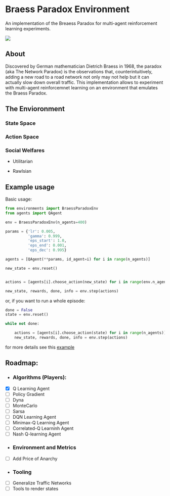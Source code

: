 # Braess Paradox Environment
An implementation of the Breaess Paradox for multi-agent reinforcement learning experiments.

![](https://upload.wikimedia.org/wikipedia/commons/thumb/0/01/Braess_paradox_road_example.svg/500px-Braess_paradox_road_example.svg.png)

## About
Discovered by German mathematician Dietrich Braess in 1968, the paradox (aka The Network Paradox)  is the observations that, counterintuitively, adding a new road to a road network not only may not help but it can actually slow down overall traffic.
This implementation allows to experiment with multi-agent reinforcemnet learning on an environment that emulates the Braess Paradox. 

## The Envioronment

### State Space

### Action Space

### Social Welfares

- Utilitarian

- Rawlsian


## Example usage

Basic usage:
```python
from environments import BraessParadoxEnv
from agents import QAgent

env = BraessParadoxEnv(n_agents=400)

params = {'lr': 0.005, 
          'gamma': 0.999, 
          'eps_start': 1.0, 
          'eps_end': 0.001,
          'eps_dec': 0.995}

agents = [QAgent(**params, id_agent=i) for i in range(n_agents)]

new_state = env.reset()


actions = [agents[i].choose_action(new_state) for i in range(env.n_agents)]

new_state, rewards, done, info = env.step(actions)
```

or, if you want to run a whole episode:
```python
done = False
state = env.reset()

while not done:

    actions = [agents[i].choose_action(state) for i in range(n_agents)]
    new_state, rewards, done, info = env.step(actions)
```

for more details see this [example](https://github.com/JulianLopezB/Braess-Paradox-MARL/blob/main/notebooks/Braess-Paradox.ipynb)

## Roadmap:

- ### Algorithms (Players):
- [X] Q Learning Agent 
- [ ] Policy Gradient
- [ ] Dyna
- [ ] MonteCarlo
- [ ] Sarsa
- [ ] DQN Learning Agent
- [ ] Minimax-Q Learning Agent
- [ ] Correlated-Q Learninh Agent
- [ ] Nash Q-learning Agent

- ### Environment and Metrics
- [ ] Add Price of Anarchy

- ### Tooling
- [ ] Generalize Traffic Networks
- [ ] Tools to render states